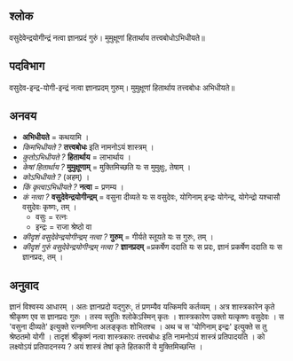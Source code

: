## श्लोक

वसुदेवेन्द्रयोगीन्द्रं नत्वा ज्ञानप्रदं गुरुं।
मुमुक्षूणां हितार्थाय तत्त्वबोधोऽभिधीयते॥

## पदविभाग

वसुदेव-इन्द्र-योगी-इन्द्रं नत्वा ज्ञानप्रदम् गुरुम्।
मुमुक्षूणां हितार्थाय तत्त्वबोधः अभिधीयते॥

## अनवय

- **अभिधीयते** = कथयामि ।
- *किमभिधीयते ?* **तत्त्वबोधः** इति नामनोऽयं शास्त्रम् ।
- *कुतोऽभिधीयते ?* **हितार्थाय** = लाभार्थाय ।
- *केषां हितार्थाय ?* **मुमुक्षूणाम्** = मुक्तिमिच्छति यः स मुमुक्षुः, तेषाम् ।
- *कोऽभिधीयते ?* (अहम्) ।
- *किं कृत्वाऽभिधीयते ?* **नत्वा** = प्रणम्य ।
- *कं नत्वा ?* **वसुदेवेन्द्रयोगीन्द्रम्** = वसुना दीव्यते यः स वसुदेवः, योगिनाम् इन्द्रः योगेन्द्र, योगेन्द्रो यश्चासौ वसुदेवः कृष्णः, तम् ।
  - वसुः = रत्नः
  - इन्द्रः = राजा श्रेष्ठो वा
- *कीदृशं वसुदेवेन्द्रयोगीन्द्रम् नत्वा ?* **गुरुम्** = गीर्यते स्तूयते यः स गुरुः, तम् ।
- *कीदृशं गुरुं वसुदेवेन्द्रयोगीन्द्रम् नत्वा ?* **ज्ञानप्रदम्** =प्रकर्षेण ददाति यः स प्रदः, ज्ञानं प्रकर्षेण ददाति यः स ज्ञानप्रदः, तम् ।

## अनुवाद

ज्ञानं विश्वस्य आधारम् । अतः ज्ञानप्रदो यद्गुरुः, तं प्रणम्यैव यत्किमपि कर्तव्यम् । अत्र शास्त्रकारेन कृते श्रीकृष्ण एव स ज्ञानप्रदः गुरुः । तस्य स्तुतिः श्लोकेऽस्मिन् कृतः । शास्त्रकारेण उक्तो यत्कृष्णः वसुदेवः । स 'वसुना दीव्यते' इत्युक्ते रत्नमणिना अलङ्कृतः शोभितश्च । अथ च स 'योगिनाम् इन्द्रः' इत्युक्ते स तु श्रेष्ठतमो योगी । तादृशं श्रीकृष्णं नत्वा शास्त्रकारः तत्त्वबोधः इति नामनोऽयं शास्त्रं प्रतिपादयति । को लक्ष्योऽयं प्रतिपादनस्य ? अयं शास्त्रं तेषां कृते हितकारी ये मुक्तिमिच्छन्ति । 